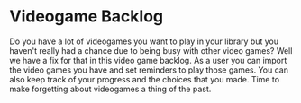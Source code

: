 # Videogame Backlog

Do you have a lot of videogames you want to play in your library but you haven't really had a chance due to being busy with other video games? Well we have a fix for that in this video game backlog. As a user you can import the video games you have and set reminders to play those games. You can also keep track of your progress and the choices that you made. Time to make forgetting about videogames a thing of the past.
